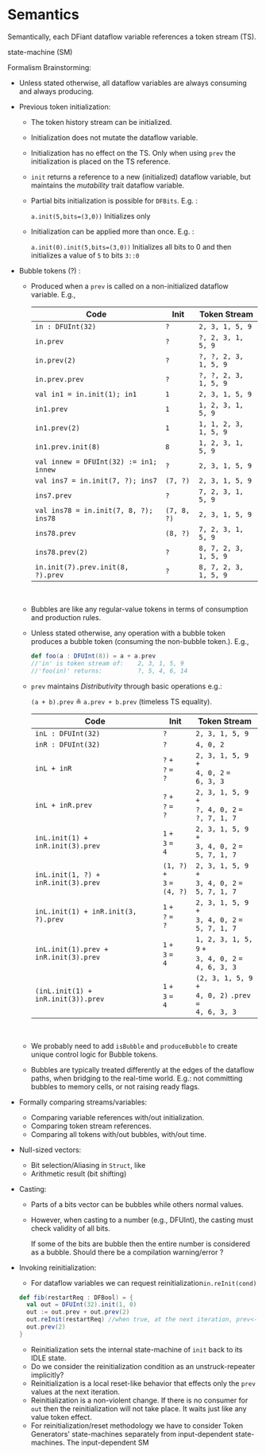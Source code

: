 # Semantics

Semantically, each DFiant dataflow variable references a token stream (TS). 

state-machine (SM)



Formalism Brainstorming:

* Unless stated otherwise, all dataflow variables are always consuming and always producing.

* Previous token initialization:

  * The token history stream can be initialized.

  * Initialization does not mutate the dataflow variable.

  * Initialization has no effect on the TS. Only when using `prev` the initialization is placed on the TS reference.

  * `init` returns a reference to a new (initialized) dataflow variable, but maintains the *mutability* trait dataflow variable. 

  * Partial bits initialization is possible for `DFBits`. E.g. :

    `a.init(5,bits=(3,0))` Initializes only 

  * Initialization can be applied more than once. E.g. :

    `a.init(0).init(5,bits=(3,0))` Initializes all bits to 0 and then initializes a value of `5` to bits `3::0`

* Bubble tokens (?) :

  * Produced when a `prev` is called on a non-initialized dataflow variable. E.g.,

    | Code                                   | Init        | Token Stream          |
    | -------------------------------------- | ----------- | --------------------- |
    | `in : DFUInt(32)`                      | `?`         | `2, 3, 1, 5, 9`       |
    | `in.prev`                              | `?`         | `?, 2, 3, 1, 5, 9`    |
    | `in.prev(2)`                           | `?`         | `?, ?, 2, 3, 1, 5, 9` |
    | `in.prev.prev`                         | `?`         | `?, ?, 2, 3, 1, 5, 9` |
    | `val in1 = in.init(1); in1`            | `1`         | `2, 3, 1, 5, 9`       |
    | `in1.prev`                             | `1`         | `1, 2, 3, 1, 5, 9`    |
    | `in1.prev(2)`                          | `1`         | `1, 1, 2, 3, 1, 5, 9` |
    | `in1.prev.init(8)`                     | `8`         | `1, 2, 3, 1, 5, 9`    |
    | `val innew = DFUInt(32) := in1; innew` | `?`         | `2, 3, 1, 5, 9`       |
    | `val ins7 = in.init(7, ?); ins7`       | `(7, ?)`    | `2, 3, 1, 5, 9`       |
    | `ins7.prev`                            | `?`         | `7, 2, 3, 1, 5, 9`    |
    | `val ins78 = in.init(7, 8, ?); ins78`  | `(7, 8, ?)` | `2, 3, 1, 5, 9`       |
    | `ins78.prev`                           | `(8, ?)`    | `7, 2, 3, 1, 5, 9`    |
    | `ins78.prev(2)`                        | `?`         | `8, 7, 2, 3, 1, 5, 9` |
    | `in.init(7).prev.init(8, ?).prev`      | `?`         | `8, 7, 2, 3, 1, 5, 9` |

    ​

  * Bubbles are like any regular-value tokens in terms of consumption and production rules.

  * Unless stated otherwise, any operation with a bubble token produces a bubble token (consuming the non-bubble token.). E.g., 

    ```scala
    def foo(a : DFUInt(8)) = a + a.prev
    //'in' is token stream of:    2, 3, 1, 5, 9
    //'foo(in)' returns:          ?, 5, 4, 6, 14
    ```

  * `prev` maintains *Distributivity* through basic operations e.g.: 

    `(a + b).prev` ≗ `a.prev + b.prev` (timeless TS equality).

    | Code                                  | Init                                    | Token Stream                             |
    | ------------------------------------- | --------------------------------------- | ---------------------------------------- |
    | `inL : DFUInt(32)`                    | `?`                                     | `2, 3, 1, 5, 9`                          |
    | `inR : DFUInt(32)`                    | `?`                                     | `4, 0, 2`                                |
    | `inL + inR`                           | `?` `+`<br />`?` `=`<br />`?`           | `2, 3, 1, 5, 9` `+`<br />`4, 0, 2` `=`<br />`6, 3, 3` |
    | `inL + inR.prev`                      | `?` `+`<br />`?` `=`<br />`?`           | `2, 3, 1, 5, 9` `+`<br />`?, 4, 0, 2` `=`<br />`?, 7, 1, 7` |
    | `inL.init(1) + inR.init(3).prev`      | `1` `+`<br />`3` `=`<br />`4`           | `2, 3, 1, 5, 9` `+`<br />`3, 4, 0, 2` `=`<br />`5, 7, 1, 7` |
    | `inL.init(1, ?) + inR.init(3).prev`   | `(1, ?)` `+`<br />`3` `=`<br />`(4, ?)` | `2, 3, 1, 5, 9` `+`<br />`3, 4, 0, 2` `=`<br />`5, 7, 1, 7` |
    | `inL.init(1) + inR.init(3, ?).prev`   | `1` `+`<br />`?` `=`<br />`?`           | `2, 3, 1, 5, 9` `+`<br />`3, 4, 0, 2` `=`<br />`5, 7, 1, 7` |
    | `inL.init(1).prev + inR.init(3).prev` | `1` `+`<br />`3` `=`<br />`4`           | `1, 2, 3, 1, 5, 9` `+`<br />`3, 4, 0, 2` `=`<br />`4, 6, 3, 3` |
    | `(inL.init(1) + inR.init(3)).prev`    | `1` `+`<br />`3` `=`<br />`4`           | `(2, 3, 1, 5, 9` `+`<br />`4, 0, 2)` `.prev =`<br />`4, 6, 3, 3` |

    ​

  * We probably need to add `isBubble` and `produceBubble` to create unique control logic for Bubble tokens. 

  * Bubbles are typically treated differently at the edges of the dataflow paths, when bridging to the real-time world. E.g.: not committing bubbles to memory cells, or not raising ready flags.

* Formally comparing streams/variables:

  * Comparing variable references with/out initialization.
  * Comparing token stream references.
  * Comparing all tokens with/out bubbles, with/out time.

* Null-sized vectors:

  * Bit selection/Aliasing in `Struct`, like 
  * Arithmetic result (bit shifting)

* Casting:

  * Parts of a bits vector can be bubbles while others normal values.

  * However, when casting to a number (e.g., DFUInt), the casting must check validity of all bits.

    If some of the bits are bubble then the entire number is considered as a bubble. Should there be a compilation warning/error ? 

* Invoking reinitialization:

  * For dataflow variables we can request reinitialization`in.reInit(cond)`

  ```scala
  def fib(restartReq : DFBool) = {
    val out = DFUInt(32).init(1, 0)
    out := out.prev + out.prev(2)
    out.reInit(restartReq) //when true, at the next iteration, prev<-1 and prev(2)<-0
    out.prev(2)
  }
  ```

  * Reinitialization sets the internal state-machine of `init` back to its IDLE state.
  * Do we consider the reinitialization condition as an unstruck-repeater implicitly?
  * Reinitialization is a local reset-like behavior that effects only the `prev` values at the next iteration.
  * Reinitialization is a non-violent change. If there is no consumer for `out` then the reinitialization will not take place. It waits just like any value token effect.
  * For reinitialization/reset methodology we have to consider Token Generators' state-machines separately from input-dependent state-machines. The input-dependent SM 

